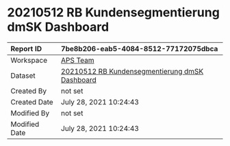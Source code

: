 



# 20210512 RB Kundensegmentierung dmSK Dashboard

|Report ID|7be8b206-eab5-4084-8512-77172075dbca|
| :--- | :--- |
|Workspace|[APS Team](../Workspaces/APS-Team.md)|
|Dataset|[20210512 RB Kundensegmentierung dmSK Dashboard](../Datasets/20210512-RB-Kundensegmentierung-dmSK-Dashboard.md)|
|Created By|not set|
|Created Date|July 28, 2021 10:24:43|
|Modified By|not set|
|Modified Date|July 28, 2021 10:24:43|
